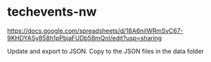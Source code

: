 # techevents-nw

https://docs.google.com/spreadsheets/d/18A6nilWRmSvC67-9KHDYASy858h1pPbjaFUDb58mQnI/edit?usp=sharing

Update and export to JSON. Copy to the JSON files in the data folder
